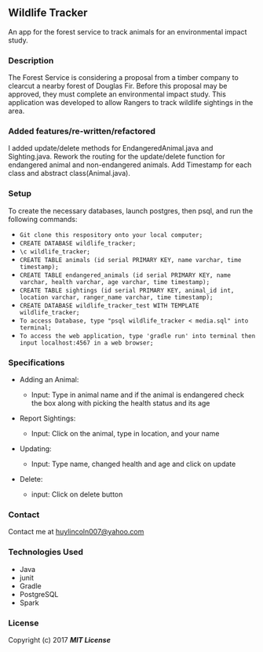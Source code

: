 ## Wildlife Tracker

An app for the forest service to track animals for an environmental impact study.

### Description

The Forest Service is considering a proposal from a timber company to clearcut a nearby forest of Douglas Fir. Before this proposal may be approved, they must complete an environmental impact study. This application was developed to allow Rangers to track wildlife sightings in the area.

### Added features/re-written/refactored

I added update/delete methods for EndangeredAnimal.java and Sighting.java. Rework the routing for the update/delete function for endangered animal and non-endangered animals. Add Timestamp for each class and abstract class(Animal.java).

### Setup

To create the necessary databases, launch postgres, then psql, and run the following commands:

* `Git clone this respository onto your local computer;`
* `CREATE DATABASE wildlife_tracker;`
* `\c wildlife_tracker;`
* `CREATE TABLE animals (id serial PRIMARY KEY, name varchar, time timestamp);`
* `CREATE TABLE endangered_animals (id serial PRIMARY KEY, name varchar, health varchar, age varchar, time timestamp);`
* `CREATE TABLE sightings (id serial PRIMARY KEY, animal_id int, location varchar, ranger_name varchar, time timestamp);`
* `CREATE DATABASE wildlife_tracker_test WITH TEMPLATE wildlife_tracker;`
* `To access Database, type "psql wildlife_tracker < media.sql" into terminal;`
* `To access the web application, type 'gradle run' into terminal then input localhost:4567 in a web browser;`


### Specifications

* Adding an Animal:
  * Input: Type in animal name and if the animal is endangered check the box along with picking the health status and its age

* Report Sightings:
  * Input: Click on the animal, type in location, and your name

* Updating:
  * Input: Type name, changed health and age and click on update

* Delete:
  * input: Click on delete button

### Contact

Contact me at huylincoln007@yahoo.com

### Technologies Used

* Java
* junit
* Gradle
* PostgreSQL
* Spark

### License

Copyright (c) 2017 **_MIT License_**
